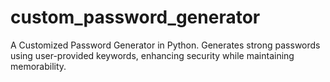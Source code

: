 # custom_password_generator
A Customized Password Generator in Python. Generates strong passwords using user-provided keywords, enhancing security while maintaining memorability.
